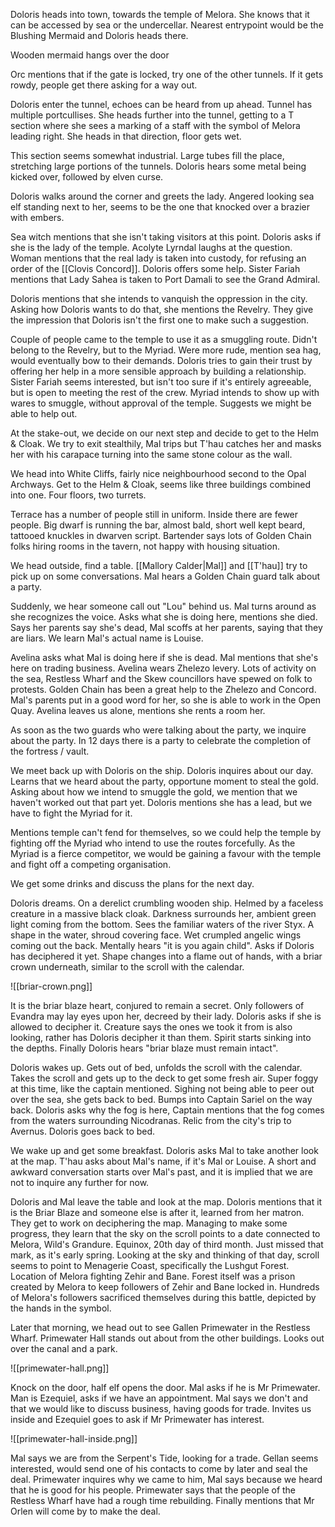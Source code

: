 Doloris heads into town, towards the temple of Melora. She knows that it can be accessed by sea or the undercellar. Nearest entrypoint would be the Blushing Mermaid and Doloris heads there.

Wooden mermaid hangs over the door

Orc mentions that if the gate is locked, try one of the other tunnels. If it gets rowdy, people get there asking for a way out.

Doloris enter the tunnel, echoes can be heard from up ahead. Tunnel has multiple portcullises. She heads further into the tunnel, getting to a T section where she sees a marking of a staff with the symbol of Melora leading right. She heads in that direction, floor gets wet.

This section seems somewhat industrial. Large tubes fill the place, stretching large portions of the tunnels. Doloris hears some metal being kicked over, followed by elven curse.

Doloris walks around the corner and greets the lady. Angered looking sea elf standing next to her, seems to be the one that knocked over a brazier with embers.

Sea witch mentions that she isn't taking visitors at this point. Doloris asks if she is the lady of the temple. Acolyte Lyrndal laughs at the question. Woman mentions that the real lady is taken into custody, for refusing an order of the [[Clovis Concord]]. Doloris offers some help. Sister Fariah mentions that Lady Sahea is taken to Port Damali to see the Grand Admiral.

Doloris mentions that she intends to vanquish the oppression in the city. Asking how Doloris wants to do that, she mentions the Revelry. They give the impression that Doloris isn't the first one to make such a suggestion.

Couple of people came to the temple to use it as a smuggling route. Didn't belong to the Revelry, but to the Myriad. Were more rude, mention sea hag, would eventually bow to their demands. Doloris tries to gain their trust by offering her help in a more sensible approach by building a relationship. Sister Fariah seems interested, but isn't too sure if it's entirely agreeable, but is open to meeting the rest of the crew. Myriad intends to show up with wares to smuggle, without approval of the temple. Suggests we might be able to help out.

At the stake-out, we decide on our next step and decide to get to the Helm & Cloak. We try to exit stealthily, Mal trips but T'hau catches her and masks her with his carapace turning into the same stone colour as the wall.

We head into White Cliffs, fairly nice neighbourhood second to the Opal Archways. Get to the Helm & Cloak, seems like three buildings combined into one. Four floors, two turrets.

Terrace has a number of people still in uniform. Inside there are fewer people. Big dwarf is running the bar, almost bald, short well kept beard, tattooed knuckles in dwarven script. Bartender says lots of Golden Chain folks hiring rooms in the tavern, not happy with housing situation.

We head outside, find a table. [[Mallory Calder|Mal]] and [[T'hau]] try to pick up on some conversations. Mal hears a Golden Chain guard talk about a party.

Suddenly, we hear someone call out "Lou" behind us. Mal turns around as she recognizes the voice. Asks what she is doing here, mentions she died. Says her parents say she's dead, Mal scoffs at her parents, saying that they are liars. We learn Mal's actual name is Louise.

Avelina asks what Mal is doing here if she is dead. Mal mentions that she's here on trading business. Avelina wears Zhelezo levery. Lots of activity on the sea, Restless Wharf and the Skew councillors have spewed on folk to protests. Golden Chain has been a great help to the Zhelezo and Concord. Mal's parents put in a good word for her, so she is able to work in the Open Quay. Avelina leaves us alone, mentions she rents a room her.

As soon as the two guards who were talking about the party, we inquire about the party. In 12 days there is a party to celebrate the completion of the fortress / vault.

We meet back up with Doloris on the ship. Doloris inquires about our day. Learns that we heard about the party, opportune moment to steal the gold. Asking about how we intend to smuggle the gold, we mention that we haven't worked out that part yet. Doloris mentions she has a lead, but we have to fight the Myriad for it. 

Mentions temple can't fend for themselves, so we could help the temple by fighting off the Myriad who intend to use the routes forcefully. As the Myriad is a fierce competitor, we would be gaining a favour with the temple and fight off a competing organisation.

We get some drinks and discuss the plans for the next day.

Doloris dreams. On a derelict crumbling wooden ship. Helmed by a faceless creature in a massive black cloak. Darkness surrounds her, ambient green light coming from the bottom. Sees the familiar waters of the river Styx. A shape in the water, shroud covering face. Wet crumpled angelic wings coming out the back. Mentally hears "it is you again child". Asks if Doloris has deciphered it yet. Shape changes into a flame out of hands, with a briar crown underneath, similar to the scroll with the calendar. 

![[briar-crown.png]]

It is the briar blaze heart, conjured to remain a secret. Only followers of Evandra may lay eyes upon her, decreed by their lady. Doloris asks if she is allowed to decipher it. Creature says the ones we took it from is also looking, rather has Doloris decipher it than them. Spirit starts sinking into the depths. Finally Doloris hears "briar blaze must remain intact".

Doloris wakes up. Gets out of bed, unfolds the scroll with the calendar. Takes the scroll and gets up to the deck to get some fresh air. Super foggy at this time, like the captain mentioned. Sighing not being able to peer out over the sea, she gets back to bed. Bumps into Captain Sariel on the way back. Doloris asks why the fog is here, Captain mentions that the fog comes from the waters surrounding Nicodranas. Relic from the city's trip to Avernus. Doloris goes back to bed.

We wake up and get some breakfast. Doloris asks Mal to take another look at the map. T'hau asks about Mal's name, if it's Mal or Louise. A short and awkward conversation starts over Mal's past, and it is implied that we are not to inquire any further for now.

Doloris and Mal leave the table and look at the map. Doloris mentions that it is the Briar Blaze and someone else is after it, learned from her matron. They get to work on deciphering the map. Managing to make some progress, they learn that the sky on the scroll points to  a date connected to Melora, Wild's Grandure. Equinox, 20th day of third month. Just missed that mark, as it's early spring. Looking at the sky and thinking of that day, scroll seems to point to Menagerie Coast, specifically the Lushgut Forest. Location of Melora fighting Zehir and Bane. Forest itself was a prison created by Melora to keep followers of Zehir and Bane locked in. Hundreds of Melora's followers sacrificed themselves during this battle, depicted by the hands in the symbol.

Later that morning, we head out to see Gallen Primewater in the Restless Wharf. Primewater Hall stands out about from the other buildings. Looks out over the canal and a park.

![[primewater-hall.png]]

Knock on the door, half elf opens the door. Mal asks if he is Mr Primewater. Man is Ezequiel, asks if we have an appointment. Mal says we don't and that we would like to discuss business, having goods for trade. Invites us inside and Ezequiel goes to ask if Mr Primewater has interest.

![[primewater-hall-inside.png]]

Mal says we are from the Serpent's Tide, looking for a trade. Gellan seems interested, would send one of his contacts to come by later and seal the deal. Primewater inquires why we came to him, Mal says because we heard that he is good for his people. Primewater says that the people of the Restless Wharf have had a rough time rebuilding. Finally mentions that Mr Orlen will come by to make the deal.